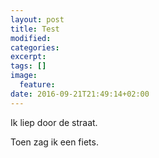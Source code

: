 ```yaml
---
layout: post
title: Test
modified:
categories: 
excerpt:
tags: []
image:
  feature:
date: 2016-09-21T21:49:14+02:00
---
```


Ik liep door de straat.

Toen zag ik een fiets.